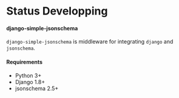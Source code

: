 # Status Developping
  
#### django-simple-jsonschema
`django-simple-jsonschema` is middleware for integrating `django` and `jsonschema`.   
  
#### Requirements
* Python 3+
* Django 1.8+
* jsonschema 2.5+
